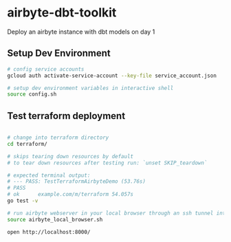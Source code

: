 # airbyte-dbt-toolkit

Deploy an airbyte instance with dbt models on day 1

## Setup Dev Environment

```bash
# config service accounts
gcloud auth activate-service-account --key-file service_account.json

# setup dev environment variables in interactive shell
source config.sh

```

## Test terraform deployment

```bash

# change into terraform directory
cd terraform/

# skips tearing down resources by default
# to tear down resources after testing run: `unset SKIP_teardown`

# expected terminal output:
# --- PASS: TestTerraformAirbyteDemo (53.76s)
# PASS
# ok      example.com/m/terraform 54.057s
go test -v

# run airbyte webserver in your local browser through an ssh tunnel into the airbyte virtual machine
source airbyte_local_browser.sh

open http://localhost:8000/

```

